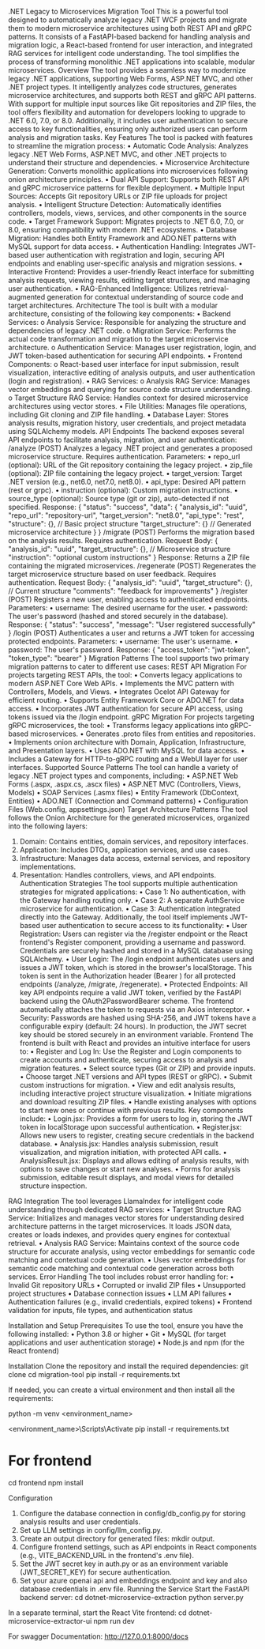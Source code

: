 .NET Legacy to Microservices Migration Tool
This is a powerful tool designed to automatically analyze legacy .NET WCF projects and migrate them to modern microservice architectures using both REST API and gRPC patterns. It consists of a FastAPI-based backend for handling analysis and migration logic, a React-based frontend for user interaction, and integrated RAG services for intelligent code understanding. The tool simplifies the process of transforming monolithic .NET applications into scalable, modular microservices.
Overview
The tool provides a seamless way to modernize legacy .NET applications, supporting Web Forms, ASP.NET MVC, and other .NET project types. It intelligently analyzes code structures, generates microservice architectures, and supports both REST and gRPC API patterns. With support for multiple input sources like Git repositories and ZIP files, the tool offers flexibility and automation for developers looking to upgrade to .NET 6.0, 7.0, or 8.0. Additionally, it includes user authentication to secure access to key functionalities, ensuring only authorized users can perform analysis and migration tasks.
Key Features
The tool is packed with features to streamline the migration process:
•	Automatic Code Analysis: Analyzes legacy .NET Web Forms, ASP.NET MVC, and other .NET projects to understand their structure and dependencies.
•	Microservice Architecture Generation: Converts monolithic applications into microservices following onion architecture principles.
•	Dual API Support: Supports both REST API and gRPC microservice patterns for flexible deployment.
•	Multiple Input Sources: Accepts Git repository URLs or ZIP file uploads for project analysis.
•	Intelligent Structure Detection: Automatically identifies controllers, models, views, services, and other components in the source code.
•	Target Framework Support: Migrates projects to .NET 6.0, 7.0, or 8.0, ensuring compatibility with modern .NET ecosystems.
•	Database Migration: Handles both Entity Framework and ADO.NET patterns with MySQL support for data access.
•	Authentication Handling: Integrates JWT-based user authentication with registration and login, securing API endpoints and enabling user-specific analysis and migration sessions.
•	Interactive Frontend: Provides a user-friendly React interface for submitting analysis requests, viewing results, editing target structures, and managing user authentication.
•	RAG-Enhanced Intelligence: Utilizes retrieval-augmented generation for contextual understanding of source code and target architectures.
Architecture
The tool is built with a modular architecture, consisting of the following key components:
•	Backend Services:
o	Analysis Service: Responsible for analyzing the structure and dependencies of legacy .NET code.
o	Migration Service: Performs the actual code transformation and migration to the target microservice architecture.
o	Authentication Service: Manages user registration, login, and JWT token-based authentication for securing API endpoints.
•	Frontend Components:
o	React-based user interface for input submission, result visualization, interactive editing of analysis outputs, and user authentication (login and registration).
•	RAG Services:
o	Analysis RAG Service: Manages vector embeddings and querying for source code structure understanding.
o	Target Structure RAG Service: Handles context for desired microservice architectures using vector stores.
•	File Utilities: Manages file operations, including Git cloning and ZIP file handling.
•	Database Layer: Stores analysis results, migration history, user credentials, and project metadata using SQLAlchemy models.
API Endpoints
The backend exposes several API endpoints to facilitate analysis, migration, and user authentication:
/analyze (POST)
Analyzes a legacy .NET project and generates a proposed microservice structure. Requires authentication.
Parameters:
•	repo_url (optional): URL of the Git repository containing the legacy project.
•	zip_file (optional): ZIP file containing the legacy project.
•	target_version: Target .NET version (e.g., net6.0, net7.0, net8.0).
•	api_type: Desired API pattern (rest or grpc).
•	instruction (optional): Custom migration instructions.
•	source_type (optional): Source type (git or zip), auto-detected if not specified.
Response:
{
  "status": "success",
  "data": {
    "analysis_id": "uuid",
    "repo_url": "repository-url",
    "target_version": "net8.0",
    "api_type": "rest",
    "structure": {}, // Basic project structure
    "target_structure": {} // Generated microservice architecture
  }
}
/migrate (POST)
Performs the migration based on the analysis results. Requires authentication.
Request Body:
{
  "analysis_id": "uuid",
  "target_structure": {}, // Microservice structure
  "instruction": "optional custom instructions"
}
Response: Returns a ZIP file containing the migrated microservices.
/regenerate (POST)
Regenerates the target microservice structure based on user feedback. Requires authentication.
Request Body:
{
  "analysis_id": "uuid",
  "target_structure": {}, // Current structure
  "comments": "feedback for improvements"
}
/register (POST)
Registers a new user, enabling access to authenticated endpoints.
Parameters:
•	username: The desired username for the user.
•	password: The user's password (hashed and stored securely in the database).
Response:
{
  "status": "success",
  "message": "User registered successfully"
}
/login (POST)
Authenticates a user and returns a JWT token for accessing protected endpoints.
Parameters:
•	username: The user's username.
•	password: The user's password.
Response:
{
  "access_token": "jwt-token",
  "token_type": "bearer"
}
Migration Patterns
The tool supports two primary migration patterns to cater to different use cases:
REST API Migration
For projects targeting REST APIs, the tool:
•	Converts legacy applications to modern ASP.NET Core Web APIs.
•	Implements the MVC pattern with Controllers, Models, and Views.
•	Integrates Ocelot API Gateway for efficient routing.
•	Supports Entity Framework Core or ADO.NET for data access.
•	Incorporates JWT authentication for secure API access, using tokens issued via the /login endpoint.
gRPC Migration
For projects targeting gRPC microservices, the tool:
•	Transforms legacy applications into gRPC-based microservices.
•	Generates .proto files from entities and repositories.
•	Implements onion architecture with Domain, Application, Infrastructure, and Presentation layers.
•	Uses ADO.NET with MySQL for data access.
•	Includes a Gateway for HTTP-to-gRPC routing and a WebUI layer for user interfaces.
Supported Source Patterns
The tool can handle a variety of legacy .NET project types and components, including:
•	ASP.NET Web Forms (.aspx, .aspx.cs, .ascx files)
•	ASP.NET MVC (Controllers, Views, Models)
•	SOAP Services (.asmx files)
•	Entity Framework (DbContext, Entities)
•	ADO.NET (Connection and Command patterns)
•	Configuration Files (Web.config, appsettings.json)
Target Architecture Patterns
The tool follows the Onion Architecture for the generated microservices, organized into the following layers:
1.	Domain: Contains entities, domain services, and repository interfaces.
2.	Application: Includes DTOs, application services, and use cases.
3.	Infrastructure: Manages data access, external services, and repository implementations.
4.	Presentation: Handles controllers, views, and API endpoints.
Authentication Strategies
The tool supports multiple authentication strategies for migrated applications:
•	Case 1: No authentication, with the Gateway handling routing only.
•	Case 2: A separate AuthService microservice for authentication.
•	Case 3: Authentication integrated directly into the Gateway.
Additionally, the tool itself implements JWT-based user authentication to secure access to its functionality:
•	User Registration: Users can register via the /register endpoint or the React frontend's Register component, providing a username and password. Credentials are securely hashed and stored in a MySQL database using SQLAlchemy.
•	User Login: The /login endpoint authenticates users and issues a JWT token, which is stored in the browser's localStorage. This token is sent in the Authorization header (Bearer <token>) for all protected endpoints (/analyze, /migrate, /regenerate).
•	Protected Endpoints: All key API endpoints require a valid JWT token, verified by the FastAPI backend using the OAuth2PasswordBearer scheme. The frontend automatically attaches the token to requests via an Axios interceptor.
•	Security: Passwords are hashed using SHA-256, and JWT tokens have a configurable expiry (default: 24 hours). In production, the JWT secret key should be stored securely in an environment variable.
Frontend
The frontend is built with React and provides an intuitive interface for users to:
•	Register and Log In: Use the Register and Login components to create accounts and authenticate, securing access to analysis and migration features.
•	Select source types (Git or ZIP) and provide inputs.
•	Choose target .NET versions and API types (REST or gRPC).
•	Submit custom instructions for migration.
•	View and edit analysis results, including interactive project structure visualization.
•	Initiate migrations and download resulting ZIP files.
•	Handle existing analyses with options to start new ones or continue with previous results.
Key components include:
•	Login.jsx: Provides a form for users to log in, storing the JWT token in localStorage upon successful authentication.
•	Register.jsx: Allows new users to register, creating secure credentials in the backend database.
•	Analysis.jsx: Handles analysis submission, result visualization, and migration initiation, with protected API calls.
•	AnalysisResult.jsx: Displays and allows editing of analysis results, with options to save changes or start new analyses.
•	Forms for analysis submission, editable result displays, and modal views for detailed structure inspection.

RAG Integration
The tool leverages LlamaIndex for intelligent code understanding through dedicated RAG services:
•	Target Structure RAG Service: Initializes and manages vector stores for understanding desired architecture patterns in the target microservices. It loads JSON data, creates or loads indexes, and provides query engines for contextual retrieval.
•	Analysis RAG Service: Maintains context of the source code structure for accurate analysis, using vector embeddings for semantic code matching and contextual code generation.
•	Uses vector embeddings for semantic code matching and contextual code generation across both services.
Error Handling
The tool includes robust error handling for:
•	Invalid Git repository URLs
•	Corrupted or invalid ZIP files
•	Unsupported project structures
•	Database connection issues
•	LLM API failures
•	Authentication failures (e.g., invalid credentials, expired tokens)
•	Frontend validation for inputs, file types, and authentication status

Installation and Setup
Prerequisites
To use the tool, ensure you have the following installed:
•	Python 3.8 or higher
•	Git
•	MySQL (for target applications and user authentication storage)
•	Node.js and npm (for the React frontend)


Installation
Clone the repository and install the required dependencies:
git clone <repository-url>
cd migration-tool
pip install -r requirements.txt

If needed, you can create a virtual environment and then install all the requirements:

python -m venv <environment_name>

<environment_name>\Scripts\Activate
pip install -r requirements.txt

# For frontend
cd frontend
npm install

Configuration
1.	Configure the database connection in config/db_config.py for storing analysis results and user credentials.
2.	Set up LLM settings in config/llm_config.py.
3.	Create an output directory for generated files: mkdir output.
4.	Configure frontend settings, such as API endpoints in React components (e.g., VITE_BACKEND_URL in the frontend's .env file).
5.	Set the JWT secret key in auth.py or as an environment variable (JWT_SECRET_KEY) for secure authentication.
6.	Set your azure openai api and embeddings endpoint and key and also database credentials in .env file.
Running the Service
Start the FastAPI backend server:
cd dotnet-microservice-extraction
python server.py

In a separate terminal, start the React Vite frontend:
cd dotnet-microservice-extractor-ui
npm run dev

For swagger Documentation:
http://127.0.0.1:8000/docs


